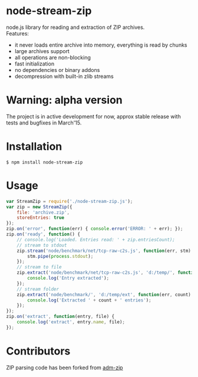 # node-stream-zip

node.js library for reading and extraction of ZIP archives.  
Features:

- it never loads entire archive into memory, everything is read by chunks  
- large archives support  
- all operations are non-blocking  
- fast initialization  
- no dependencies or binary addons  
- decompression with built-in zlib streams

# Warning: alpha version

The project is in active development for now, approx stable release with tests and bugfixes in March'15. 

# Installation

`$ npm install node-stream-zip`
	
# Usage

```javascript
var StreamZip = require('./node-stream-zip.js');  
var zip = new StreamZip({  
    file: 'archive.zip',  
    storeEntries: true    
});
zip.on('error', function(err) { console.error('ERROR: ' + err); });
zip.on('ready', function() {
    // console.log('Loaded. Entries read: ' + zip.entriesCount);
    // stream to stdout
    zip.stream('node/benchmark/net/tcp-raw-c2s.js', function(err, stm) {
        stm.pipe(process.stdout);
    });
    // stream to file
    zip.extract('node/benchmark/net/tcp-raw-c2s.js', 'd:/temp/', function(err) {
        console.log('Entry extracted');
    });
    // stream folder
    zip.extract('node/benchmark/', 'd:/temp/ext', function(err, count) {
        console.log('Extracted ' + count + ' entries');
    });
});
zip.on('extract', function(entry, file) {
    console.log('extract', entry.name, file);
});
```

# Contributors

ZIP parsing code has been forked from [adm-zip](https://github.com/cthackers/adm-zip)